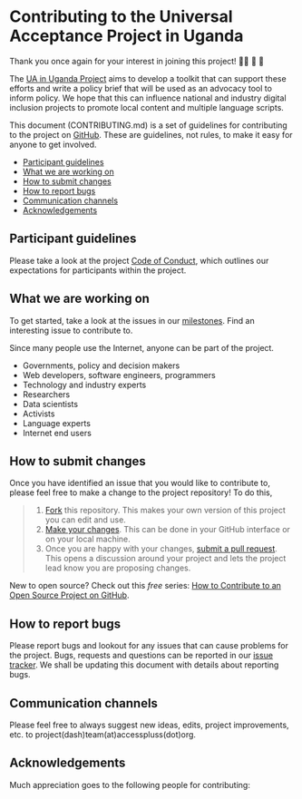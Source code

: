 # Contributing to the Universal Acceptance Project in Uganda

Thank you once again for your interest in joining this project! 👏🏾 🎊 🎉

The [UA in Uganda Project](https://github.com/MsKiden/universal-acceptance-project-uganda) aims to develop a toolkit that can support these efforts and write a policy brief that will be used as an advocacy tool to inform policy. We hope that this can influence national and industry digital inclusion projects to promote local content and multiple language scripts. 

This document (CONTRIBUTING.md) is a set of guidelines for contributing to the project on [GitHub](https://github.com/MsKiden/universal-acceptance-project-uganda). These are guidelines, not rules, to make it easy for anyone to get involved.

* [Participant guidelines](#participant-guidelines)
* [What we are working on](#what-we-are-working-on)
* [How to submit changes](#how-to-submit-changes)
* [How to report bugs](#how-to-report-bugs)
* [Communication channels](#communication-channels)
* [Acknowledgements](#acknowledgements)

## Participant guidelines
Please take a look at the project [Code of Conduct](), which outlines our expectations for participants within the project. 

## What we are working on
To get started, take a look at the issues in our [milestones](https://github.com/MsKiden/universal-acceptance-project-uganda/projects/1?fullscreen=true). Find an interesting issue to contribute to. 

Since many people use the Internet, anyone can be part of the project. 
+ Governments, policy and decision makers
+ Web developers, software engineers, programmers
+ Technology and industry experts
+ Researchers
+ Data scientists
+ Activists
+ Language experts
+ Internet end users 

## How to submit changes
Once you have identified an issue that you would like to contribute to, please feel free to make a change to the project repository! To do this, 

> 1. [Fork](https://help.github.com/articles/fork-a-repo/) this repository. This makes your own version of this project you can edit and use.
> 2. [Make your changes](https://guides.github.com/activities/forking/#making-changes). This can be done in your GitHub interface or on your local machine.
> 3. Once you are happy with your changes, [submit a pull request](https://help.github.com/articles/searching-issues-and-pull-requests/). This opens a discussion around your project and lets the project lead know you are proposing changes. 

New to open source? Check out this *free* series: [How to Contribute to an Open Source Project on GitHub](https://egghead.io/courses/how-to-contribute-to-an-open-source-project-on-github). 

## How to report bugs
Please report bugs and lookout for any issues that can cause problems for the project. Bugs, requests and questions can be reported in our [issue tracker](https://github.com/MsKiden/universal-acceptance-project-uganda/projects/1?fullscreen=true). We shall be updating this document with details about reporting bugs. 

## Communication channels
Please feel free to always suggest new ideas, edits, project improvements, etc. to project(dash)team(at)accesspluss(dot)org. 

## Acknowledgements

Much appreciation goes to the following people for contributing:
